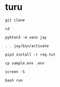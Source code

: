 # turu 

`git clone`

`cd`

`pyhton3 -m venv jay`

`. . jay/bin/activate`

`pip3 install -r req.txt`

`cp sample.env .env`

`screen -S`

`bash run`
